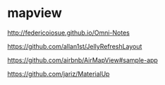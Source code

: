 # mapview

http://federicoiosue.github.io/Omni-Notes

https://github.com/allan1st/JellyRefreshLayout

https://github.com/airbnb/AirMapView#sample-app

https://github.com/jariz/MaterialUp
